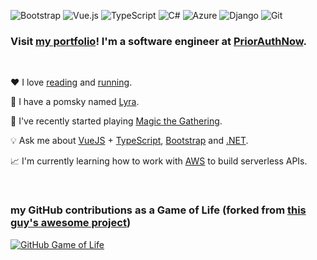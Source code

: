 ![Bootstrap](https://img.shields.io/badge/bootstrap-%23563D7C.svg?style=for-the-badge&logo=bootstrap&logoColor=white) ![Vue.js](https://img.shields.io/badge/vuejs-%2335495e.svg?style=for-the-badge&logo=vuedotjs&logoColor=%234FC08D) ![TypeScript](https://img.shields.io/badge/typescript-%23007ACC.svg?style=for-the-badge&logo=typescript&logoColor=white) ![C#](https://img.shields.io/badge/c%23-%23239120.svg?style=for-the-badge&logo=c-sharp&logoColor=white) ![Azure](https://img.shields.io/badge/azure-%230072C6.svg?style=for-the-badge&logo=azure-devops&logoColor=white) ![Django](https://img.shields.io/badge/django-%23092E20.svg?style=for-the-badge&logo=django&logoColor=white) ![Git](https://img.shields.io/badge/git-%23F05033.svg?style=for-the-badge&logo=git&logoColor=white)

### Visit [my portfolio](https://rutholdja.netlify.app/)! I'm a software engineer at [PriorAuthNow](https://www.priorauthnow.com/).

<br />

❤ I love [reading](https://www.goodreads.com/user/show/72249220-ruth) and [running](https://www.strava.com/athletes/roldja).

🐶 I have a pomsky named [Lyra](https://i.redd.it/rr1rc68jd8971.jpg).

🎴 I've recently started playing [Magic the Gathering](https://magic.wizards.com/en).

💡 Ask me about [VueJS](https://vuejs.org/) + [TypeScript](https://www.typescriptlang.org/), [Bootstrap](https://getbootstrap.com/) and [.NET](https://dotnet.microsoft.com/).

📈 I'm currently learning how to work with [AWS](https://aws.amazon.com/certification/certified-cloud-practitioner/) to build serverless APIs.

<br />

### my GitHub contributions as a Game of Life (forked from [this guy's awesome project](https://github.com/ethomson/github4life))

[![GitHub Game of Life](https://github-life.herokuapp.com/ruthrootz.gif?z=6)](https://github-life.herokuapp.com/ruthrootz)
<br />

